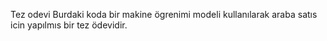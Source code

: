 Tez odevi
Burdaki koda bir makine ögrenimi modeli kullanılarak araba satıs icin yapılmıs bir tez ödevidir.

 
